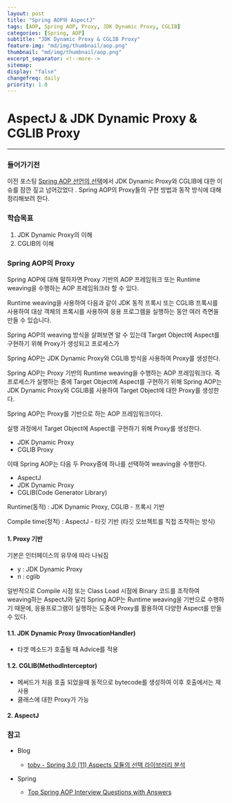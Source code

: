 ```yaml
---
layout: post
title: "Spring AOP와 AspectJ"
tags: [AOP, Spring AOP, Proxy, JDK Dynamic Proxy, CGLIB]
categories: [Spring, AOP]
subtitle: "JDK Dynamic Proxy & CGLIB Proxy"
feature-img: "md/img/thumbnail/aop.png"
thumbnail: "md/img/thumbnail/aop.png"
excerpt_separator: <!--more-->
sitemap:
display: "false"
changefreq: daily
priority: 1.0
---
```


<!--more-->

# AspectJ & JDK Dynamic Proxy & CGLIB Proxy

---

### 들어가기전

이전 포스팅 [Spring AOP 선언의 선택](https://gmun.github.io/spring/aop/2019/03/01/spring-aop-choosing.html)에서 JDK Dynamic Proxy와 CGLIB에 대한 이슈를 잠깐 짚고 넘어갔었다 . Spring AOP의 Proxy들의 구현 방법과 동작 방식에 대해 정리해보려 한다.

### 학습목표

1. JDK Dynamic Proxy의 이해
2. CGLIB의 이해

### Spring AOP의 Proxy


 Spring AOP에 대해 말하자면 Proxy 기반의 AOP 프레임워크 또는 Runtime weaving을 수행하는 AOP 프레임워크라 할 수 있다.

Runtime weaving을 사용하여 다음과 같이 JDK 동적 프록시 또는 CGLIB 프록시를 사용하여 대상 객체의 프록시를 사용하여 응용 프로그램을 실행하는 동안 여러 측면을 만들 수 있습니다.

Spring AOP의 weaving 방식을 살펴보면 알 수 있는데 Target Object에 Aspect를 구현하기 위해 Proxy가 생성되고 프로세스가

Spring AOP는 JDK Dynamic Proxy와 CGLIB 방식을 사용하여  Proxy를 생성한다.


 Spring AOP는 Proxy 기반의 Runtime weaving을 수행하는 AOP 프레임워크다. 즉 프로세스가 실행하는 중에 Target Object에 Aspect를 구현하기 위해 Spring AOP는 JDK Dynamic Proxy와 CGLIB를 사용하여 Target Object에 대한 Proxy를 생성한다.


Spring AOP는 Proxy를 기반으로 하는 AOP 프레임워크이다.

실행 과정에서 Target Object에 Aspect를 구현하기 위해 Proxy를 생성한다.

- JDK Dynamic Proxy
- CGLIB Proxy


이때 Spring AOP는 다음 두 Proxy중에 하나를 선택하여 weaving을 수행한다.

- AspectJ
- JDK Dynamic Proxy
- CGLIB(Code Generator Library)


Runtime(동적) : JDK Dynamic Proxy, CGLIB - 프록시 기반

Compile time(정적) : AspectJ    - 타깃 기반 (타깃 오브젝트를 직접 조작하는 방식)

#### 1. Proxy 기반

기본은 인터페이스의 유무에 따라 나눠짐

- y : JDK Dynamic Proxy
- n : cglib


일반적으로 Compile 시점 또는 Class Load 시점에 Binary 코드를 조작하여 weaving하는 AspectJ와 달리 Spring AOP는 Runtime weaving을 기반으로 수행하기 때문에,  응용프로그램이 실행하는 도중에 Proxy를 활용하여 다양한 Aspect를 만들수 있다.


#### 1.1. JDK Dynamic Proxy (InvocationHandler)

- 타겟 메소드가 호출될 때 Advice를 적용

#### 1.2. CGLIB(MethodInterceptor)

- 메써드가 처음 호출 되었을때 동적으로 bytecode를 생성하여 이후 호출에서는 재사용
- 클래스에 대한 Proxy가 가능

#### 2. AspectJ


### 참고


- Blog
  - [toby - Spring 3.0 (11) Aspects 모듈의 선택 라이브러리 분석](http://toby.epril.com/?p=620)

- Spring
  - [Top Spring AOP Interview Questions with Answers](https://howtodoinjava.com/interview-questions/top-spring-aop-interview-questions-with-answers/)
